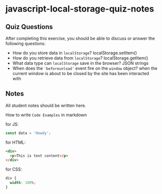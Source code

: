 # javascript-local-storage-quiz-notes

## Quiz Questions

After completing this exercise, you should be able to discuss or answer the following questions:

- How do you store data in `localStorage`?
  localStorage.setItem()
- How do you retrieve data from `localStorage`?
  localStorage.getItem()
- What data type can `localStorage` save in the browser?
  JSON strings
- When does the `'beforeunload'` event fire on the `window` object?
  when the current window is about to be closed by the site has been interacted with

## Notes

All student notes should be written here.

How to write `Code Examples` in markdown

for JS:

```javascript
const data = 'Howdy';
```

for HTML:

```html
<div>
  <p>This is text content</p>
</div>
```

for CSS:

```css
div {
  width: 100%;
}
```
